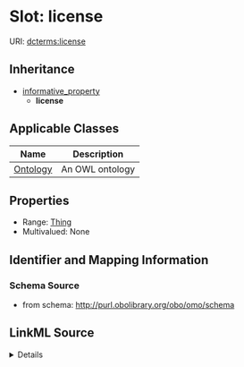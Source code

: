 # Slot: license

URI: [dcterms:license](http://purl.org/dc/terms/license)




## Inheritance

* [informative_property](informative_property.md)
    * **license**





## Applicable Classes

| Name | Description |
| --- | --- |
[Ontology](Ontology.md) | An OWL ontology






## Properties

* Range: [Thing](Thing.md)
* Multivalued: None







## Identifier and Mapping Information







### Schema Source


* from schema: http://purl.obolibrary.org/obo/omo/schema




## LinkML Source

<details>
```yaml
name: license
from_schema: http://purl.obolibrary.org/obo/omo/schema
rank: 1000
is_a: informative_property
slot_uri: dcterms:license
alias: license
domain_of:
- Ontology
range: Thing

```
</details>